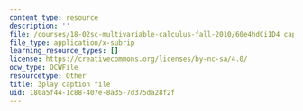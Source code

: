 ```yaml
---
content_type: resource
description: ''
file: /courses/18-02sc-multivariable-calculus-fall-2010/60e4hdCi1D4_captions.vtt
file_type: application/x-subrip
learning_resource_types: []
license: https://creativecommons.org/licenses/by-nc-sa/4.0/
ocw_type: OCWFile
resourcetype: Other
title: 3play caption file
uid: 180a5f44-1c88-407e-8a35-7d375da28f2f
---
```

